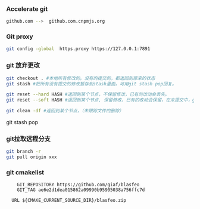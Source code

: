 ### Accelerate git

```bash
github.com -->  github.com.cnpmjs.org
```

### Git proxy

```bash
git config -global  https.proxy https://127.0.0.1:7891
```
### git 放弃更改
```bash
git checkout . #本地所有修改的。没有的提交的，都返回到原来的状态
git stash #把所有没有提交的修改暂存到stash里面。可用git stash pop回复。

git reset --hard HASH #返回到某个节点，不保留修改，已有的改动会丢失。
git reset --soft HASH #返回到某个节点, 保留修改，已有的改动会保留，在未提交中，git status或git diff可看。

git clean -df #返回到某个节点，（未跟踪文件的删除）
```

git stash pop

### git拉取远程分支
```bash
git branch -r
git pull origin xxx
```


### git cmakelist
```
	GIT_REPOSITORY https://github.com/giaf/blasfeo
	GIT_TAG ae6e2d1dea015862a09990b95905038a756ffc7d

  URL ${CMAKE_CURRENT_SOURCE_DIR}/blasfeo.zip
```
